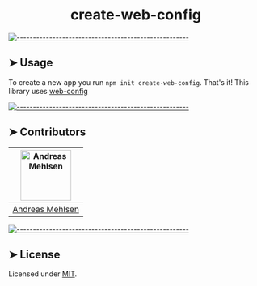 <h1 align="center">create-web-config</h1>


[![-----------------------------------------------------](https://raw.githubusercontent.com/andreasbm/readme/master/assets/lines/colored.png)](#usage)

## ➤ Usage

To create a new app you run `npm init create-web-config`. That's it! This library uses [web-config](https://github.com/andreasbm/web-config)


[![-----------------------------------------------------](https://raw.githubusercontent.com/andreasbm/readme/master/assets/lines/colored.png)](#contributors)

## ➤ Contributors
	

| [<img alt="Andreas Mehlsen" src="https://avatars1.githubusercontent.com/u/6267397?s=460&v=4" width="100">](https://twitter.com/andreasmehlsen) |
|:--------------------------------------------------:|
| [Andreas Mehlsen](https://twitter.com/andreasmehlsen) |


[![-----------------------------------------------------](https://raw.githubusercontent.com/andreasbm/readme/master/assets/lines/colored.png)](#license)

## ➤ License
	
Licensed under [MIT](https://opensource.org/licenses/MIT).